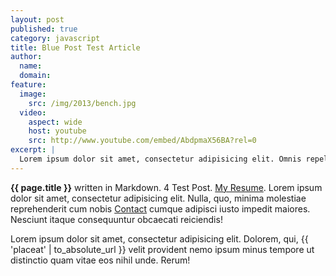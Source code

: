 ```yaml
---
layout: post
published: true
category: javascript
title: Blue Post Test Article
author:
  name:
  domain:
feature:
  image:
    src: /img/2013/bench.jpg
  video:
    aspect: wide
    host: youtube
    src: http://www.youtube.com/embed/AbdpmaX56BA?rel=0
excerpt: |
  Lorem ipsum dolor sit amet, consectetur adipisicing elit. Omnis repellendus iure nemo. Cum, perferendis, fugit, quaerat necessitatibus voluptatibus sapiente vero magnam similique sit neque natus.
---
```


**{{ page.title }}** written in Markdown. 4 Test Post. [My Resume](/resume/). Lorem ipsum dolor sit amet, consectetur adipisicing elit. Nulla, quo, minima molestiae reprehenderit cum nobis [Contact](/contact/) cumque adipisci iusto impedit maiores. Nesciunt itaque consequuntur obcaecati reiciendis!

Lorem ipsum dolor sit amet, consectetur adipisicing elit. Dolorem, qui, {{ 'placeat' | to_absolute_url }} velit provident nemo ipsum minus tempore ut distinctio quam vitae eos nihil unde. Rerum!
